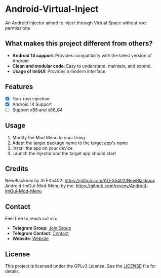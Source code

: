 # Android-Virtual-Inject
An Android Injector aimed to inject through Virtual Space without root permissions

## What makes this project different from others?
- **Android 14 support**: Provides compatibility with the latest version of Android.
- **Clean and modular code**: Easy to understand, maintain, and extend.
- **Usage of ImGUI**: Provides a modern interface.

## Features
- [x] Non-root injection
- [x] Android 14 Support
- [ ] Support x86 and x86_64 

## Usage
1. Modify the Mod Menu to your liking
2. Adapt the target package name to the target app's name
3. Install the app on your device
4. Launch the Injector and the target app should start

## Credits
NewBlackbox by ALEX5402: https://github.com/ALEX5402/NewBlackbox <br />
Android-ImGui-Mod-Menu by me: https://github.com/reveny/Android-ImGui-Mod-Menu

## Contact
Feel free to reach out via:
- **Telegram Group**: [Join Group](https://t.me/reveny1)
- **Telegram Contact**: [Contact](https://t.me/revenyy)
- **Website**: [Website](https://reveny.me)

## License
This project is licensed under the GPLv3 License. See the [LICENSE](https://github.com/reveny/Android-Virtual-Inject/blob/main/LICENSE) file for details.
